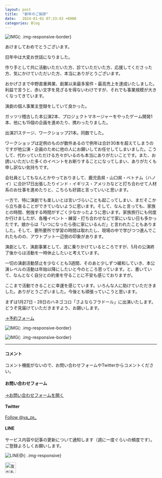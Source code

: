 ```yaml
---
layout: post
title:  "新年のご挨拶"
date:   2024-01-01 07:33:43 +0900
categories: Blog
---
```



![IMG]({{site.baseurl}}/img/20240101_01.png){: .img-responsive-border}

あけましておめでとうございます。

旧年中は大変お世話になりました。

作り手として共に活動いただいた方、診ていただいた方、応援してくださった方、気にかけていただいた方、本当にありがとうございます。

おかげさまで中野直重興業、創業以来最多案件・最高売上を達成いたしました。利益で言うと、赤い文字を見ざるを得ないわけですが、それでも事業規模が大きくなってきています。

演劇の個人事業主登録をしていて良かった。

ガッツリ稽古した本公演2本、プロジェクトマネージャーをやったゲーム開発1本、他にも15個の企画を進めたり、携わったりました。

出演21ステージ、ワークショップ21本。同数でした。

ワークショップは定例のものが数件あるので例年は合計30本を超えてしまうのですが他公演・企画のために他の人にお願いしてお任せしてしまいました。こうして、代わっていただける方々がいるのも本当にありがたいことです。また、お誘いいただいた多くのイベントをお断りすることになってしまい、ありがたくも申し訳ない気持ちです。

会社員としてもなんとかやっておりまして、鹿児島県・山口県・ベトナム（ハノイ）に合計17日出張したりインド・イギリス・アメリカなどと打ち合わせて人材系のお仕事を進めたりと、こちらも好調と言っていいと思います。

一方で、特に演劇でも楽しいとは言いづらいことも起こってしまい、まだそこから立ち直ることができていないように思います。そして、なんと言っても、家族との時間、勉強する時間がすごく少なかったように思います。家族旅行にも何度か行けましたが、各種イベント・練習・打ち合わせなどで家にいない日も多かったです。娘からは「いつになったら夜に家にいるんだ」と言われたこともありました。そして、要所要所で学習の時間は取れたし、現場の中で学びつつ進んでこれたものの、アウトプット一辺倒の印象があります。

演劇として、演劇事業として、波に乗りかけているところですが、5月の公演終了後からは活動を一時休止したいと考えています。

一切の演劇活動禁止を少なくとも3週間、そのあと少しずつ緩和していき、本公演レベルの活動は年始以降にしたいと今のところ思っています。と、書いていて、なんとなく自分との約束を守ることに不安も感じておりますが。

ここまで活動できることに幸運を感じています。いろんな人に助けていただきました。ありがとうございました。今後とも頑張っていこうと思います。

まずは1月27日・28日のハネゴコロ「さよならフラドール」に出演いたします。どうぞ見届けていただきますよう、お願いします。


[→予約フォーム](https://www.quartet-online.net/ticket/sayonara_huladoll?m=0ydhicc)


![IMG]({{site.baseurl}}/img/20231209_02.jpeg){: .img-responsive-border}

![IMG]({{site.baseurl}}/img/20231209_03.jpeg){: .img-responsive-border}


---
#### コメント
コメント機能がないので、お問い合わせフォームやTwitterからコメントください。

#### お問い合わせフォーム
[→お問い合わせフォームを開く]({{site.baseurl}}/docs/contact/)

#### Twitter

<a href="https://twitter.com/ya_ze_?ref_src=twsrc%5Etfw" class="twitter-follow-button" data-show-count="false">Follow @ya_ze_</a><script async src="https://platform.twitter.com/widgets.js" charset="utf-8"></script>


#### LINE

サービス内容や記事の更新について通知します（週に一度ぐらいの頻度です）。
ご登録よろしくお願いします。

![LINE@]({{site.baseurl}}/img/lineat.png){: .img-responsive}

<a href="https://line.me/R/ti/p/%40tqt3140x"><img height="36" border="0" alt="友だち追加" src="https://scdn.line-apps.com/n/line_add_friends/btn/ja.png"></a>
